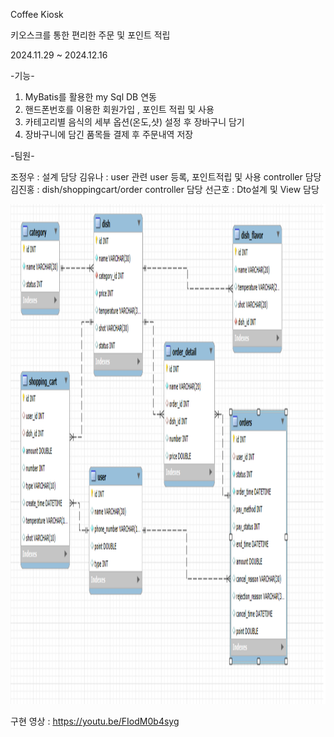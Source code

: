 Coffee Kiosk

키오스크를 통한 편리한 주문 및 포인트 적립

2024.11.29 ~ 2024.12.16

-기능-
1. MyBatis를 활용한 my Sql DB 연동
2. 핸드폰번호를 이용한 회원가입 , 포인트 적립 및 사용
3. 카테고리별 음식의 세부 옵션(온도,샷) 설정 후 장바구니 담기
4. 장바구니에 담긴 품목들 결제 후 주문내역 저장

-팀원-

조정우 : 설계 담당
김유나 : user 관련 user 등록, 포인트적립 및 사용 controller 담당
김진홍 : dish/shoppingcart/order controller 담당
선근호 : Dto설계 및 View 담당

<img alt="ERD.png" height="800" src="ERD.png" width="1000"/>

구현 영상 : https://youtu.be/FIodM0b4syg
